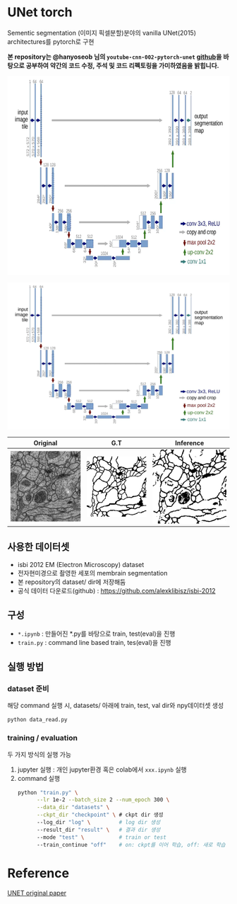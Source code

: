 # UNet torch
Sementic segmentation (이미지 픽셀분할)분야의 vanilla UNet(2015) architectures를 pytorch로 구현


**본 repository는 @hanyoseob 님의 `youtube-cnn-002-pytorch-unet` [github](https://github.com/hanyoseob/youtube-cnn-002-pytorch-unet)을 바탕으로 공부하여 약간의 코드 수정, 주석 및 코드 리펙토링을 가미하였음을 밝힙니다.**

<center><img src="imgs/unet_arch.jpg" width="700" height="450"></center>

![](imgs/unet_arch.jpg)

| Original | G.T | Inference |
|----------|-----| ----------|
| ![](imgs/input_0000.png) | ![](imgs/label_0000.png) |  ![](imgs/output_0000.png) |

## 사용한 데이터셋
* isbi 2012 EM (Electron Microscopy) dataset
* 전자현미경으로 촬영한 세포의 membrain segmentation
* 본 repository의 dataset/ dir에 저장해둠
* 공식 데이터 다운로드(github) : https://github.com/alexklibisz/isbi-2012

## 구성
* `*.ipynb` : 만들어진 *.py를 바탕으로 train, test(eval)을 진행
* `train.py` : command line based train, tes(eval)을 진행

## 실행 방법
### dataset 준비
해당 command 실행 시, datasets/ 아래에 train, test, val dir와 npy데이터셋 생성
  ```bash
  python data_read.py
  ```
### training / evaluation
두 가지 방식의 실행 가능
1. jupyter 실행 : 개인 jupyter환경 혹은 colab에서 `xxx.ipynb` 실행
2. command 실행
   ```bash
   python "train.py" \
         --lr 1e-2 --batch_size 2 --num_epoch 300 \
         --data_dir "datasets" \
         --ckpt_dir "checkpoint" \ # ckpt dir 생성
         --log_dir "log" \         # log dir 생성
         --result_dir "result" \   # 결과 dir 생성
         --mode "test" \           # train or test
         --train_continue "off"    # on: ckpt를 이어 학습, off: 새로 학습
   ```

# Reference
[UNET original paper](https://arxiv.org/pdf/1505.04597.pdf)
